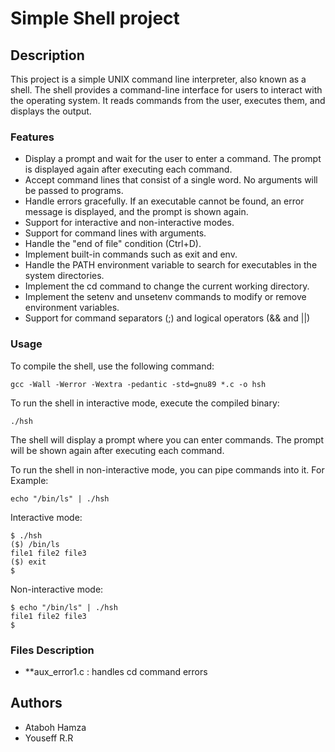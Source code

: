 # Simple Shell project

## Description
This project is a simple UNIX command line interpreter, also known as a shell. The shell provides a command-line interface for users to interact with the operating system. It reads commands from the user, executes them, and displays the output.

### Features
- Display a prompt and wait for the user to enter a command. The prompt is displayed again after executing each command.
- Accept command lines that consist of a single word. No arguments will be passed to programs.
- Handle errors gracefully. If an executable cannot be found, an error message is displayed, and the prompt is shown again.
- Support for interactive and non-interactive modes.
- Support for command lines with arguments.
- Handle the "end of file" condition (Ctrl+D).
- Implement built-in commands such as exit and env.
- Handle the PATH environment variable to search for executables in the system directories.
- Implement the cd command to change the current working directory.
- Implement the setenv and unsetenv commands to modify or remove environment variables.
- Support for command separators (;) and logical operators (&& and ||)

### Usage
To compile the shell, use the following command:
```
gcc -Wall -Werror -Wextra -pedantic -std=gnu89 *.c -o hsh
```
To run the shell in interactive mode, execute the compiled binary:
```
./hsh
```

The shell will display a prompt where you can enter commands. The prompt will be shown again after executing each command.

To run the shell in non-interactive mode, you can pipe commands into it.
For Example:
```
echo "/bin/ls" | ./hsh
```

Interactive mode:
```
$ ./hsh
($) /bin/ls
file1 file2 file3
($) exit
$
```

Non-interactive mode:
```
$ echo "/bin/ls" | ./hsh
file1 file2 file3
$
```
### Files Description
- **aux_error1.c : handles cd command errors
## Authors
- Ataboh Hamza
- Youseff R.R
